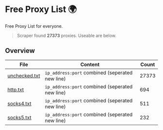 
# Free Proxy List 🌍

Free Proxy List for everyone.
> Scraper found **27373** proxies. Useable are below.

## Overview

|File|Content|Count|
|----|-------|-----|
|[unchecked.txt](https://raw.githubusercontent.com/yemixzy/proxy-list/main/proxies/unchecked.txt)|`ip_address:port` combined (seperated new line)|27373|
|[http.txt](https://raw.githubusercontent.com/yemixzy/proxy-list/main/proxies/http.txt)|`ip_address:port` combined (seperated new line)|694|
|[socks4.txt](https://raw.githubusercontent.com/yemixzy/proxy-list/main/proxies/socks4.txt)|`ip_address:port` combined (seperated new line)|511|
|[socks5.txt](https://raw.githubusercontent.com/yemixzy/proxy-list/main/proxies/socks5.txt)|`ip_address:port` combined (seperated new line)|232|

